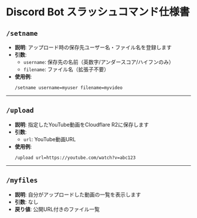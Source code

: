 # Discord Bot スラッシュコマンド仕様書

## `/setname`

- **説明**: アップロード時の保存先ユーザー名・ファイル名を登録します
- **引数**:
  - `username`: 保存先の名前（英数字/アンダースコア/ハイフンのみ）
  - `filename`: ファイル名（拡張子不要）
- **使用例**:
  ```
  /setname username=myuser filename=myvideo
  ```

---

## `/upload`

- **説明**: 指定したYouTube動画をCloudflare R2に保存します
- **引数**:
  - `url`: YouTube動画URL
- **使用例**:
  ```
  /upload url=https://youtube.com/watch?v=abc123
  ```

---

## `/myfiles`

- **説明**: 自分がアップロードした動画の一覧を表示します
- **引数**: なし
- **戻り値**: 公開URL付きのファイル一覧
